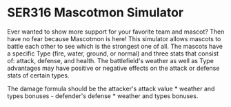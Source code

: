 # SER316 Mascotmon Simulator

Ever wanted to show more support for your favorite team and mascot? Then have no fear because Mascotmon is here! 
This simulator allows mascots to battle each other to see which is the strongest one of all. 
The mascots have a specific Type (fire, water, ground, or normal) and three stats that consist of: attack, defense, and health.
The battlefield's weather as well as Type advantages may have positive or negative effects on the attack or defense stats of certain types.

The damage formula should be the attacker's attack value * weather and types bonuses - defender's defense * weather and types bonuses. 


